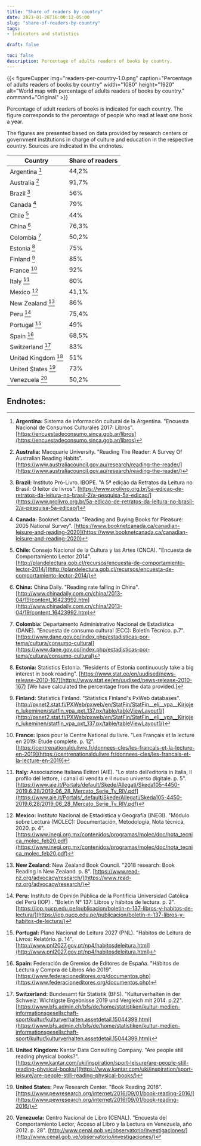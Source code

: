 ```yaml
---
title: "Share of readers by country"
date: 2021-01-28T16:00:12-05:00
slug: "share-of-readers-by-country"
tags: 
- indicators and statistics

draft: false

toc: false
description: Percentage of adults readers of books by country.
---
```


{{< figureCupper 
img="readers-per-country-1.0.png" 
caption="Percentage of adults readers of books by country"
width="1080" 
height="1920"
alt="World map with percentage of adults readers of books by country."
command="Original" >}}

Percentage of adult readers of books is indicated for each country. The figure corresponds to the percentage of people who read at least one book a year.

The figures are presented based on data provided by research centers or government institutions in charge of culture and education in the respective country. Sources are indicated in the endnotes.

| Country | Share of readers |
|-----------------------------------|------|
| Argentina [^Argentina]            | 44,2% |
| Australia [^Australia]            | 91,7% |
| Brazil [^Brazil]                  | 56%   |
| Canada [^Canada]                  | 79%   |
| Chile [^Chile]                    | 44%   |
| China [^China]                    | 76,3% |
| Colombia [^Colombia]              | 50,2% |
| Estonia [^Estonia]                | 75%   |
| Finland [^Finland]                | 85%   |
| France [^France]                  | 92%   |
| Italy [^Italy]                    | 60%   |
| Mexico [^Mexico]                  | 41,1% |
| New Zealand [^New Zealand]        | 86%   |
| Peru [^Peru]                      | 75,4% |
| Portugal [^Portugal]              | 49%   |
| Spain [^Spain]                    | 68,5% |
| Switzerland [^Switzerland]        | 83%   |
| United Kingdom [^United Kingdom]  | 51%   |
| United States [^United States]    | 73%   |
| Venezuela [^Venezuela]            | 50,2% |


## Endnotes:

[^Argentina]: **Argentina:** Sistema de información cultural de la Argentina. "Encuesta Nacional de Consumos Culturales 2017: Libros". [https://encuestadeconsumo.sinca.gob.ar/libros](https://encuestadeconsumo.sinca.gob.ar/libros)
[^Australia]: **Australia:** Macquarie University. "Reading The Reader: A Survey Of Australian Reading Habits". [https://www.australiacouncil.gov.au/research/reading-the-reader/](https://www.australiacouncil.gov.au/research/reading-the-reader/)
[^Brazil]: **Brazil:** Instituto Pró-Livro. IBOPE. "A 5ª edição da Retratos da Leitura no Brasil: O leitor de livros". [https://www.prolivro.org.br/5a-edicao-de-retratos-da-leitura-no-brasil-2/a-pesquisa-5a-edicao/](https://www.prolivro.org.br/5a-edicao-de-retratos-da-leitura-no-brasil-2/a-pesquisa-5a-edicao/)
[^Canada]: **Canada:** Booknet Canada. "Reading and Buying Books for Pleasure: 2005 National Survey". [https://www.booknetcanada.ca/canadian-leisure-and-reading-2020](https://www.booknetcanada.ca/canadian-leisure-and-reading-2020)
[^Chile]: **Chile:** Consejo Nacional de la Cultura y las Artes (CNCA). "Encuesta de Comportamiento Lector 2014". [http://plandelectura.gob.cl/recursos/encuesta-de-comportamiento-lector-2014/](http://plandelectura.gob.cl/recursos/encuesta-de-comportamiento-lector-2014/)
[^China]: **China:** China Daily. "Reading rate falling in China". [http://www.chinadaily.com.cn/china/2013-04/19/content_16423992.htm](http://www.chinadaily.com.cn/china/2013-04/19/content_16423992.htm)
[^Colombia]: **Colombia:** Departamento Administrativo Nacional de Estadística (DANE). "Encuesta de consumo cultural (ECC): Boletín Técnico. p.7". [https://www.dane.gov.co/index.php/estadisticas-por-tema/cultura/consumo-cultural](https://www.dane.gov.co/index.php/estadisticas-por-tema/cultura/consumo-cultural)
[^Estonia]: **Estonia:** Statistics Estonia. "Residents of Estonia continuously take a big interest in book reading". [https://www.stat.ee/en/uudised/news-release-2010-167](https://www.stat.ee/en/uudised/news-release-2010-167) [We have calculated the percentage from the data provided.]
[^Finland]: **Finland:** Statistics Finland. "Statistics Finland's PxWeb databases". [http://pxnet2.stat.fi/PXWeb/pxweb/en/StatFin/StatFin__eli__vpa__Kirjojen_lukeminen/statfin_vpa_pxt_137.px/table/tableViewLayout1/](http://pxnet2.stat.fi/PXWeb/pxweb/en/StatFin/StatFin__eli__vpa__Kirjojen_lukeminen/statfin_vpa_pxt_137.px/table/tableViewLayout1/)
[^France]: **France:** Ipsos pour le Centre National du livre. "Les Français et la lecture en 2019: Étude complète. p. 12". [https://centrenationaldulivre.fr/donnees-cles/les-francais-et-la-lecture-en-2019](https://centrenationaldulivre.fr/donnees-cles/les-francais-et-la-lecture-en-2019)
[^Italy]: **Italy:** Associazione Italiana Editori (AIE). "Lo stato dell’editoria in Italia, il profilo del lettore, i canali di vendita e il nuovo universo digitale. p. 5". [https://www.aie.it/Portals/default/Skede/Allegati/Skeda105-4450-2019.6.28/2019_06_28_Mercato_Serie_Tv_RIV.pdf](https://www.aie.it/Portals/_default/Skede/Allegati/Skeda105-4450-2019.6.28/2019_06_28_Mercato_Serie_Tv_RIV.pdf)
[^Mexico]: **Mexico:** Instituto Nacional de Estadística y Geografía (INEGI). "Módulo sobre Lectura (MOLEC): Documentación, Metodología, Nota técnica, 2020. p. 4". [https://www.inegi.org.mx/contenidos/programas/molec/doc/nota_tecnica_molec_feb20.pdf](https://www.inegi.org.mx/contenidos/programas/molec/doc/nota_tecnica_molec_feb20.pdf)
[^New Zealand]: **New Zealand:** New Zealand Book Council. "2018 research: Book Reading in New Zealand. p. 8". [https://www.read-nz.org/advocacy/research/](https://www.read-nz.org/advocacy/research/)
[^Peru]: **Peru:** Instituto de Opinión Pública de la Pontificia Universidad Católica del Perú (IOP) . "Boletín N° 137: Libros y hábitos de lectura. p. 2". [https://iop.pucp.edu.pe/publicacion/boletin-n-137-libros-y-habitos-de-lectura/](https://iop.pucp.edu.pe/publicacion/boletin-n-137-libros-y-habitos-de-lectura/)
[^Portugal]: **Portugal:** Plano Nacional de Leitura 2027 (PNL). "Hábitos de Leitura de Livros: Relatório. p. 14". [http://www.pnl2027.gov.pt/np4/habitosdeleitura.html](http://www.pnl2027.gov.pt/np4/habitosdeleitura.html)
[^Spain]: **Spain:** Federación de Gremios de Editores de España. "Hábitos de Lectura y Compra de Libros Año 2019". [https://www.federacioneditores.org/documentos.php](https://www.federacioneditores.org/documentos.php)
[^Switzerland]: **Switzerland:** Bundesamt für Statistik (BFS). "Kulturverhalten in der Schweiz: Wichtigste Ergebnisse 2019 und Vergleich mit 2014. p.22". [https://www.bfs.admin.ch/bfs/de/home/statistiken/kultur-medien-informationsgesellschaft-sport/kultur/kulturverhalten.assetdetail.15044399.html](https://www.bfs.admin.ch/bfs/de/home/statistiken/kultur-medien-informationsgesellschaft-sport/kultur/kulturverhalten.assetdetail.15044399.html)
[^United Kingdom]: **United Kingdom:** Kantar Data Consulting Company. "Are people still reading physical books?". [https://www.kantar.com/uki/inspiration/sport-leisure/are-people-still-reading-physical-books/](https://www.kantar.com/uki/inspiration/sport-leisure/are-people-still-reading-physical-books/)
[^United States]: **United States:** Pew Research Center. "Book Reading 2016". [https://www.pewresearch.org/internet/2016/09/01/book-reading-2016/](https://www.pewresearch.org/internet/2016/09/01/book-reading-2016/)
[^Venezuela]: **Venezuela:** Centro Nacional de Libro (CENAL). "Encuesta del Comportamiento Lector, Acceso al Libro y la Lectura en Venezuela, año 2012. p. 28". [http://www.cenal.gob.ve/observatorio/investigaciones/](http://www.cenal.gob.ve/observatorio/investigaciones/)
